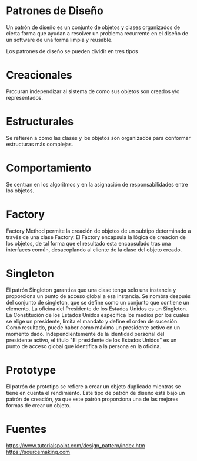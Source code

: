 # Patrones de Diseño
Un patrón de diseño es un conjunto de objetos y clases organizados de cierta forma que ayudan a resolver un problema recurrente en el diseño de un software de una forma limpia y reusable.

Los patrones de diseño se pueden dividir en tres tipos

# Creacionales
Procuran independizar al sistema de como sus objetos son creados y/o representados.

# Estructurales
Se refieren a como las clases y los objetos son organizados para conformar estructuras más complejas.

# Comportamiento
Se centran en los algoritmos y en la asignación de responsabilidades entre los objetos.

# Factory
Factory Method permite la creación de objetos de un subtipo determinado a través de una clase Factory.
El Factory encapsula la lógica de creacion de los objetos, de tal forma que el resultado esta encapsulado tras una interfaces común, desacoplando al cliente de la clase del objeto creado.

# Singleton
El patrón Singleton garantiza que una clase tenga solo una instancia y proporciona un punto de acceso global a esa instancia. Se nombra después del conjunto de singleton, que se define como un conjunto que contiene un elemento. La oficina del Presidente de los Estados Unidos es un Singleton. La Constitución de los Estados Unidos especifica los medios por los cuales se elige un presidente, limita el mandato y define el orden de sucesión. Como resultado, puede haber como máximo un presidente activo en un momento dado. Independientemente de la identidad personal del presidente activo, el título "El presidente de los Estados Unidos" es un punto de acceso global que identifica a la persona en la oficina.

# Prototype
El patrón de prototipo se refiere a crear un objeto duplicado mientras se tiene en cuenta el rendimiento. Este tipo de patrón de diseño está bajo un patrón de creación, ya que este patrón proporciona una de las mejores formas de crear un objeto.

# Fuentes
https://www.tutorialspoint.com/design_pattern/index.htm </br>
https://sourcemaking.com
